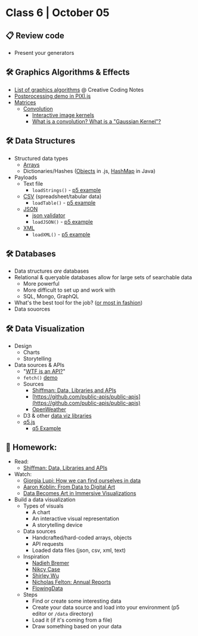 # Class 6 | October 05

## 📋 Review code

* Present your generators

## 🛠️ Graphics Algorithms & Effects

* [List of graphics algorithms](https://github.com/cacheflowe/creative-coding-notes#graphics-concepts) @ Creative Coding Notes
* [Postprocessing demo in PIXI.js](https://pixijs.io/pixi-filters/tools/demo/)
* [Matrices](https://vitaminac.github.io/Matrices-in-Computer-Graphics/)
  * [Convolution](https://www.taylorpetrick.com/blog/post/convolution-part1)
    * [Interactive image kernels](https://setosa.io/ev/image-kernels/)
    * [What is a convolution?  What is a "Gaussian Kernel"?](https://twitter.com/3blue1brown/status/1303489896519139328)

## 🛠️ Data Structures

* Structured data types
  * [Arrays](https://www.youtube.com/watch?v=am6e1U2BHkA&vl=en)
  * Dictionaries/Hashes ([Objects](https://www.youtube.com/watch?v=_5jdE6RKxVk) in .js, [HashMap](https://processing.org/examples/hashmapclass.html) in Java)
* Payloads
  * Text file
    * `loadStrings()` - [p5 example](https://p5js.org/reference/#/p5/loadStrings)
  * [CSV](https://www.howtogeek.com/348960/what-is-a-csv-file-and-how-do-i-open-it/) (spreadsheet/tabular data)
    * `loadTable()` - [p5 example](https://p5js.org/reference/#/p5/loadTable)
  * [JSON](https://developer.mozilla.org/en-US/docs/Learn/JavaScript/Objects/JSON)
    * [json validator](https://jsonlint.com/)
    * `loadJSON()` - [p5 example](https://p5js.org/reference/#/p5/loadJSON)
  * [XML](https://www.sitepoint.com/really-good-introduction-xml/)
    * `loadXML()` - [p5 example](https://p5js.org/reference/#/p5/loadXML)

## 🛠️ Databases

* Data structures *are* databases
* Relational & queryable databases allow for large sets of searchable data
  * More powerful
  * More difficult to set up and work with
  * SQL, Mongo, GraphQL
* What's the best tool for the job? ([or most in fashion](https://mobile.twitter.com/ryanchenkie/status/1303781123546324994))
* Data souorces

## 🛠️ Data Visualization

* Design
  * Charts
  * Storytelling
* Data sources & APIs
  * "[WTF is an API?](https://maggieappleton.com/api/)"
  * `fetch()` [demo](https://editor.p5js.org/cacheflowe/sketches/FTI18-cxJ)
  * Sources
    * [Shiffman: Data, Libraries and APIs](https://shiffman.net/a2z/data-apis/)
    * [https://github.com/public-apis/public-apis](https://github.com/public-apis/public-apis)
    * [OpenWeather](https://openweathermap.org/api)
  * D3 & other [data viz libraries](https://medium.com/nightingale/navigating-the-wide-world-of-web-based-data-visualization-libraries-798ea9f536e7)
  * [q5.js](https://github.com/LingDong-/q5xjs)
    * [q5 Example](https://editor.p5js.org/lingdong/sketches/xrT2VF08P)

## 📝 Homework:

* Read:
  * [Shiffman: Data, Libraries and APIs](https://shiffman.net/a2z/data-apis/)
* Watch:
  * [Giorgia Lupi: How we can find ourselves in data](https://www.youtube.com/watch?v=sFIDCtRX_-o)
  * [Aaron Koblin: From Data to Digital Art](https://www.youtube.com/watch?v=-SETcTrdcU4)
  * [Data Becomes Art in Immersive Visualizations](https://www.youtube.com/watch?v=99gMbK2QCKE)
* Build a data visualization
  * Types of visuals
    * A chart
    * An interactive visual representation
    * A storytelling device
  * Data sources
    * Handcrafted/hard-coded arrays, objects
    * API requests
    * Loaded data files (json, csv, xml, text)
  * Inspiration
    * [Nadieh Bremer](https://www.visualcinnamon.com/)
    * [Nikcy Case](https://ncase.me/)
    * [Shirley Wu](https://sxywu.com/)
    * [Nicholas Felton: Annual Reports](http://feltron.com/FAR08.html)
    * [FlowingData](https://flowingdata.com/)
  * Steps
    * Find or create some interesting data
    * Create your data source and load into your environment (p5 editor or `/data` directory)
    * Load it (if it's coming from a file)
    * Draw something based on your data
